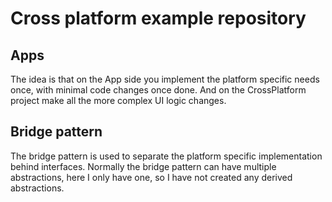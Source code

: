 # Cross platform example repository
## Apps
The idea is that on the App side you implement the platform specific needs once, with minimal code changes once done. And on the CrossPlatform project make all the more complex UI logic changes.
## Bridge pattern
The bridge pattern is used to separate the platform specific implementation behind interfaces. Normally the bridge pattern can have multiple abstractions, here I only have one, 
so I have not created any derived abstractions.
